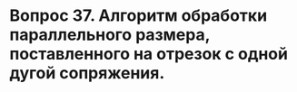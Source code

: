 # Вопрос 37. Алгоритм обработки параллельного размера, поставленного на отрезок с одной дугой сопряжения.

